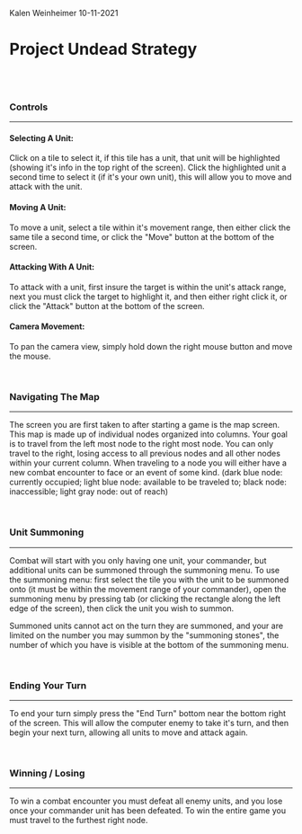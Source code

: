 Kalen Weinheimer
10-11-2021

# Project Undead Strategy


<br />
<br />


### Controls
--------------------------------
#### Selecting A Unit:
Click on a tile to select it, if this tile has a unit, that unit will be highlighted (showing it's info in the top right of the screen).
Click the highlighted unit a second time to select it (if it's your own unit), this will allow you to move and attack with the unit.

#### Moving A Unit:
To move a unit, select a tile within it's movement range, then either click the same tile a second time, or click the "Move" button at the bottom of the screen.

#### Attacking With A Unit:
To attack with a unit, first insure the target is within the unit's attack range, next you must click the target to highlight it, and then either right click it, or click the "Attack" button at the bottom of the screen.

#### Camera Movement:
To pan the camera view, simply hold down the right mouse button and move the mouse.

<br />


### Navigating The Map
--------------------------------
The screen you are first taken to after starting a game is the map screen. This map is made up of individual nodes organized into columns. Your goal is to travel from the left most node to the right most node. You can only travel to the right, losing access to all previous nodes and all other nodes within your current column. When traveling to a node you will either have a new combat encounter to face or an event of some kind.
(dark blue node: currently occupied; light blue node: available to be traveled to; black node: inaccessible; light gray node: out of reach)

<br />


### Unit Summoning
--------------------------------
Combat will start with you only having one unit, your commander, but additional units can be summoned through the summoning menu. To use the summoning menu: first select the tile you with the unit to be summoned onto (it must be within the movement range of your commander), open the summoning menu by pressing tab (or clicking the rectangle along the left edge of the screen), then click the unit you wish to summon.

Summoned units cannot act on the turn they are summoned, and your are limited on the number you may summon by the "summoning stones", the number of which you have is visible at the bottom of the summoning menu.

<br />


### Ending Your Turn
--------------------------------
To end your turn simply press the "End Turn" bottom near the bottom right of the screen. This will allow the computer enemy to take it's turn, and then begin your next turn, allowing all units to move and attack again.

<br />


### Winning / Losing
--------------------------------
To win a combat encounter you must defeat all enemy units, and you lose once your commander unit has been defeated.
To win the entire game you must travel to the furthest right node.
